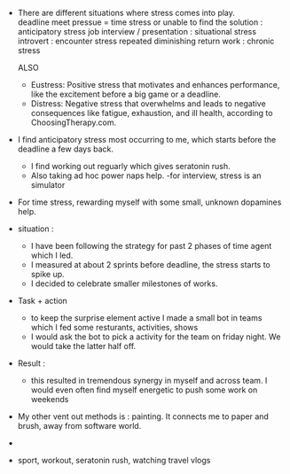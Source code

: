 - There are different situations where stress comes into play.   
    deadline meet pressue = time stress
     or unable to find the solution  : anticipatory stress
     job interview / presentation : situational stress
     introvert : encounter stress
    repeated diminishing return work : chronic stress

    ALSO
    - Eustress: Positive stress that motivates and enhances performance, like the excitement before a big game or a deadline.
    - Distress: Negative stress that overwhelms and leads to negative consequences like fatigue, exhaustion, and ill health, according to ChoosingTherapy.com. 

- I find anticipatory stress most occurring to me, which starts before the deadline a few days back. 
    - I find working out reguarly which gives seratonin rush. 
    - Also taking ad hoc power naps help. 
    -for interview, stress is an simulator
- For time stress, rewarding myself with some small, unknown dopamines help.
- situation :
    - I have been following the strategy for past 2 phases of time agent which I led. 
    - I measured at about 2 sprints before deadline, the stress starts to spike up.
    - I decided to celebrate smaller milestones of works.
- Task + action
    -  to keep the surprise element active I made a small bot in teams which I fed some resturants, activities, shows 
    - I would ask the bot to pick a activity for the team on friday night. We would take the latter half off.
- Result :
    - this resulted in tremendous synergy in myself and across team. I would even often find myself energetic to push some work on weekends
- My other vent out methods is : painting. It connects me to paper and brush, away from software world.

- 
- sport, workout, seratonin rush, watching travel vlogs